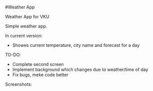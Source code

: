 #Weather App

Weather App for VKU

Simple weather app.

In current version:
 * Showes current temperature, city name and forecast for a day
 
TO-DO:
  * Complete second screen
  * Implement background which changes due to weather/time of day
  * Fix bugs, meke code better
  
  
Screenshots:
 
